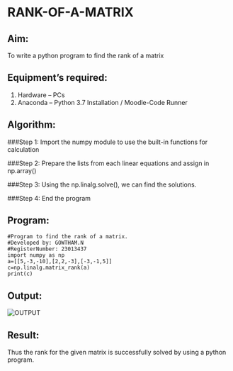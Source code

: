 # RANK-OF-A-MATRIX
## Aim:
To write a python program to find the rank of a matrix
## Equipment’s required:
1. 	Hardware – PCs
2. 	Anaconda – Python 3.7 Installation / Moodle-Code Runner
## Algorithm:
###Step 1:
Import the numpy module to use the built-in functions for calculation

###Step 2:
Prepare the lists from each linear equations and assign in np.array()

###Step 3:
Using the np.linalg.solve(), we can find the solutions.

###Step 4:
End the program
## Program:
~~~
#Program to find the rank of a matrix.
#Developed by: GOWTHAM.N
#RegisterNumber: 23013437
import numpy as np
a=[[5,-3,-10],[2,2,-3],[-3,-1,5]]
c=np.linalg.matrix_rank(a)
print(c)
~~~
## Output:
![OUTPUT](https://github.com/GOWTHAM54577/RANK-OF-A-MATRIX/assets/144589420/b5cca903-2eca-4220-bde2-e24b7cd9208c)
## Result:
Thus the rank for the given matrix is successfully solved by  using a python program.
